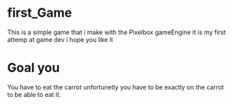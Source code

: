 # first_Game
This is a simple game that i make with the Pixelbox gameEngine it is my first attemp at game dev i hope you like it

# Goal you
You have to eat the carrot unfortunetly you have to be exactly on the carrot to be able to eat it.
